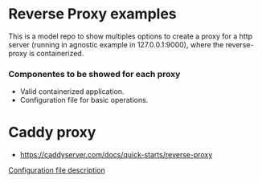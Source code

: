 # Reverse Proxy examples

This is a model repo to show multiples options to create a proxy for a http server (running in agnostic example in 127.0.0.1:9000), where the reverse-proxy is containerized.

### Componentes to be showed for each proxy

- Valid containerized application.
- Configuration file for basic operations.

# Caddy proxy

- https://caddyserver.com/docs/quick-starts/reverse-proxy

[Configuration file description](https://caddyserver.com/docs/caddyfile-tutorial)

